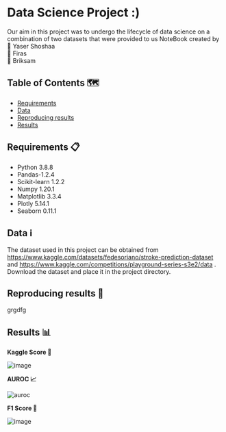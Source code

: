 # Data Science Project :)

Our aim in this project was to undergo the lifecycle of data science on a combination of two datasets that were provided to us 
NoteBook created by <br /> 
🌟 Yaser Shoshaa <br />
🌟 Firas <br /> 
🌟 Briksam <br /> 


## Table of Contents 🗺️
- [Requirements](#Requirements)
- [Data](#data)
- [Reproducing results](#reproducing-results)
- [Results](#results)

## Requirements 📋

- Python 3.8.8
- Pandas-1.2.4
- Scikit-learn 1.2.2
- Numpy 1.20.1
- Matplotlib 3.3.4
- Plotly 5.14.1
- Seaborn 0.11.1

## Data ℹ️

The dataset used in this project can be obtained from https://www.kaggle.com/datasets/fedesoriano/stroke-prediction-dataset and https://www.kaggle.com/competitions/playground-series-s3e2/data . Download the dataset and place it in the project directory.

## Reproducing results 🔁

grgdfg

## Results 📊

**Kaggle Score 🎯**

![image](https://github.com/yasserzs3/Data_Science_Project/assets/68787298/dc00c829-9bcf-4be1-b66d-e8389558dc9a)

**AUROC 📈**

![auroc](https://github.com/yasserzs3/Data_Science_Project/assets/68787298/0b02f6ce-81c0-4cec-90d8-6318dc684329)

**F1 Score 📌**

![image](https://github.com/yasserzs3/Data_Science_Project/assets/68787298/3fa68a42-547f-4c66-aee5-7548e5b30b0d)
